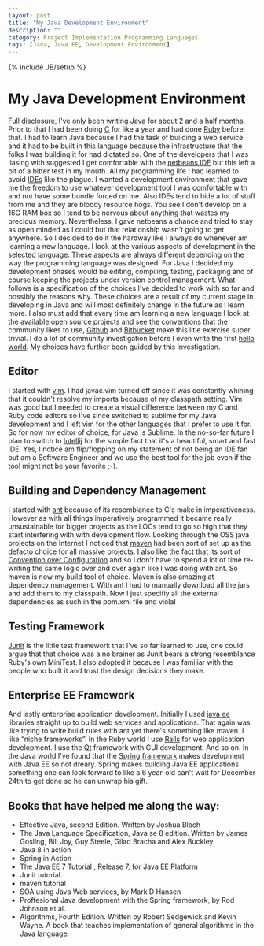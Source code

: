 ```yaml
---
layout: post
title: "My Java Development Environment"
description: ""
category: Project Implementation Programming Languages
tags: [Java, Java EE, Development Environment]
---
```

{% include JB/setup %}


# My Java Development Environment
Full disclosure, I've only been writing [Java](http://en.wikipedia.org/wiki/Java_%28programming_language%29) for about 2 and a half months.
Prior to that I had been doing [C](http://c.learncodethehardway.org/) for like a year and had done [Ruby](https://www.ruby-lang.org/en/) before that.
I had to learn Java because I had the task of building a web service and it had
to be built in this language because the infrastructure that the folks I was
building it for had dictated so. One of the developers that I was liasing with
suggested I get comfortable with the [netbeans IDE](https://netbeans.org/) but this left a bit of a
bitter test in my mouth. All my programming life I had learned to avoid [IDEs](http://en.wikipedia.org/wiki/Integrated_development_environment)
like the plague. I wanted a development environment that gave me the freedom to
use whatever development tool I was comfortable with and not have some bundle
forced on me. Also IDEs tend to hide a lot of stuff from me and they are bloody
resource hogs. You see I don't develop on a 16G RAM box so I tend to be nervous
about anything that wastes my precious memory. Nevertheless, I gave netbeans a
chance and tried to stay as open minded as I could but that relationship wasn't
going to get anywhere. So I decided to do it the hardway like I always do
whenever am learning a new language. I look at the various aspects of
development in the selected language. These aspects are always different
depending on the way the programming language was designed.
For Java I decided my development phases would be editing, compiling, testing,
packaging and of course keeping the projects under version control management.
What follows is a specification of the choices I've decided to work with so far
and possibly the reasons why. These choices are a result of my current stage in
developing in Java and will most definitely change in the future as I learn
more. I also must add that every time am learning a new language I look at the
available open source projects and see the conventions
that the community likes to use, [Github](https://github.com/) and [Bitbucket](https://bitbucket.org/)
make this litle exercise super trivial. I do a lot of community investigation
before I even write the first [hello world](http://en.wikipedia.org/wiki/%22Hello,_world!%22_program).
My choices have further been guided by this investigation.

## Editor
I started with [vim](http://www.vim.org/). I had javac.vim turned off since
it was constantly whining that it couldn't resolve my imports because of my
classpath setting. Vim was good but I needed to create a visual difference
between my C and Ruby code editors so I've since switched to sublime for my Java
development and I left vim for the other languages that I prefer to use it for.
So for now my editor of choice, for Java is Sublime. In the no-so-far future I
plan to switch to [Intellij](https://www.jetbrains.com/idea/) for the simple
fact that it's a beautiful, smart and fast IDE. Yes, I notice am flip/flopping
on my statement of not being an IDE fan but am a Software Engineer and we use
the best tool for the job even if the tool might not be your favorite ;-).

## Building and Dependency Management
I started with [ant](http://ant.apache.org/) because of its resemblance to C's
make in imperativeness. However as with all things imperatively programmed it
became really unsustainable for bigger projects as the LOCs tend to go so high
that they start interfering with with development flow. Looking through the OSS
java projects on the Internet I noticed that [maven](http://maven.apache.org/)
had been sort of set up as the defacto choice for all massive projects. I also
like the fact that its sort of [Convention over Configuration](http://en.wikipedia.org/wiki/Convention_over_configuration)
and so I don't have to spend a lot of time re-writing the same logic over and
over again like I was doing with ant. So maven is now my build tool of choice.
Maven is also amazing at dependency management. With ant I had to manually
download all the jars and add them to my classpath. Now I just specifiy all the
external dependencies as such in the pom.xml file and viola!

## Testing Framework
[Junit](http://junit.org/) is the little test framework that I've so far
learned to use, one could argue that that choice was a no brainer as Junit bears
a strong resemblance Ruby's own MiniTest. I also adopted it because I was
familiar with the people who built it and trust the design decisions they make.

## Enterprise EE Framework
And lastly enterprise application development. Initially I used [java ee](http://www.oracle.com/technetwork/java/javaee/overview/index.html)
libraries straight up to build web services and applications. That again was
like trying to write build rules with ant yet there's something like maven. I
like “niche frameworks”. In the Ruby world I use [Rails](http://rubyonrails.org/)
for web application development. I use the [Qt](http://qt-project.org/)
framework with GUI development. And so on. In the Java world I've found that
the [Spring framework](http://spring.io/) makes development with Java EE so not
dreary. Spring makes building Java EE applications something one can look
forward to like a 6 year-old can't wait for December 24th to get done so he can
unwrap his gift.

## Books that have helped me along the way:

- Effective Java, second Edition. Written by Joshua Bloch
- The Java Language Specification, Java se 8 edition. Written by James Gosling,
  Bill Joy, Guy Steele, Gilad Bracha and Alex Buckley
- Java 8 in action
- Spring in Action
- The Java EE 7 Tutorial, Release 7, for Java EE Platform
- Junit tutorial
- maven tutorial
- SOA using Java Web services, by Mark D Hansen
- Proffesional Java development with the Spring framework, by Rod Johnson et al.
- Algorithms, Fourth Edition. Written by Robert Sedgewick and Kevin Wayne.
  A book that teaches implementation of general algorithms in the Java language.
